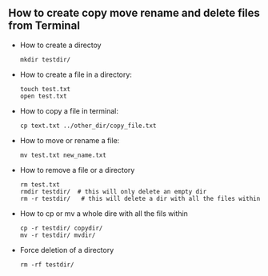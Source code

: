 ## How to create copy move rename and delete files from Terminal

- How to create a directoy
  ```
  mkdir testdir/
  ```

- How to create a file in a directory:
  ```
  touch test.txt
  open test.txt
  ```

- How to copy a file in terminal:
  ```
  cp text.txt ../other_dir/copy_file.txt
  ```

- How to move or rename a file:
  ```
  mv test.txt new_name.txt
  ```

- How to remove a file or a directory
  ```
  rm test.txt
  rmdir testdir/  # this will only delete an empty dir
  rm -r testdir/   # this will delete a dir with all the files within
  ```

- How to cp or mv a whole dire with all the fils within
    ```
    cp -r testdir/ copydir/
    mv -r testdir/ mvdir/
    ```

- Force deletion of a directory
  ```
  rm -rf testdir/
  ```
